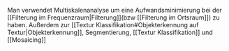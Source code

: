 Man verwendet Multiskalenanalyse um eine Aufwandsminimierung bei der [[Filterung im Frequenzraum|Filterung]](bzw [[Filterung im Ortsraum]]) zu haben. Außerdem zur [[Textur Klassifikation#Objekterkennung auf Textur|Objekterkennung]], Segmentierung, [[Textur Klassifikation]] und [[Mosaicing]]